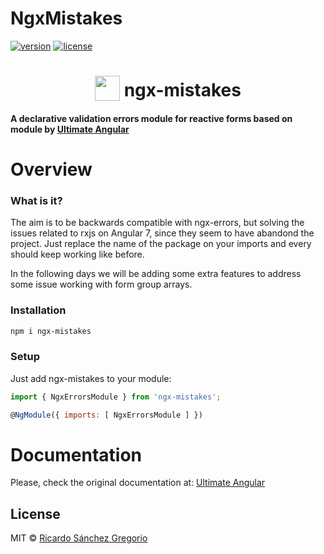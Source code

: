 # NgxMistakes

[![version](https://img.shields.io/npm/v/ngx-mistakes.svg)](https://www.npmjs.com/package/ngx-mistakes)
[![license](https://img.shields.io/npm/l/express.svg)](https://www.npmjs.com/package/ngx-mistakes)

<h1 align="center">
  <img width="40" valign="bottom" src="https://angular.io/assets/images/logos/angular/angular.svg">
  ngx-mistakes
</h1>

<h4>
  A declarative validation errors module for reactive forms based on module by
  <a href="https://github.com/UltimateAngular/ngx-errors">Ultimate Angular</a>
</h4>

# Overview

### What is it?
The aim is to be backwards compatible with ngx-errors, but solving the issues related to rxjs on Angular 7, since they seem to have abandond the project.
Just replace the name of the package on your imports and every should keep working like before.

In the following days we will be adding some extra features to address some issue working with form group arrays.

### Installation

```bash
npm i ngx-mistakes
```

### Setup

Just add ngx-mistakes to your module:

```js
import { NgxErrorsModule } from 'ngx-mistakes';

@NgModule({ imports: [ NgxErrorsModule ] })
```

# Documentation

Please, check the original documentation at: <a href="https://github.com/UltimateAngular/ngx-errors">Ultimate Angular</a>

## License

MIT © [Ricardo Sánchez Gregorio](mailto:me@richnologies.io)

